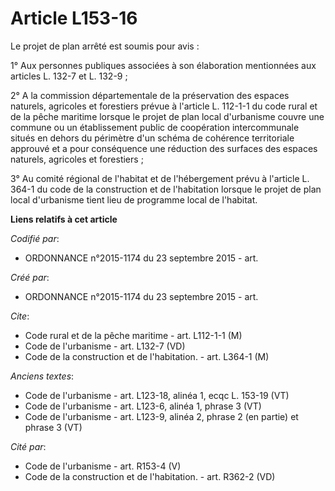 # Article L153-16

Le projet de plan arrêté est soumis pour avis : 

1° Aux personnes publiques associées à son élaboration mentionnées aux articles L. 132-7 et L. 132-9 ; 

2° A la commission départementale de la préservation des espaces naturels, agricoles et forestiers prévue à l'article L.
112-1-1 du code rural et de la pêche maritime lorsque le projet de plan local d'urbanisme couvre une commune ou un
établissement public de coopération intercommunale situés en dehors du périmètre d'un schéma de cohérence territoriale
approuvé et a pour conséquence une réduction des surfaces des espaces naturels, agricoles et forestiers ; 

3° Au comité régional de l'habitat et de l'hébergement prévu à l'article L. 364-1 du code de la construction et de
l'habitation lorsque le projet de plan local d'urbanisme tient lieu de programme local de l'habitat.

**Liens relatifs à cet article**

_Codifié par_:

  - ORDONNANCE n°2015-1174 du 23 septembre 2015 - art.

_Créé par_:

  - ORDONNANCE n°2015-1174 du 23 septembre 2015 - art.

_Cite_:

  - Code rural et de la pêche maritime - art. L112-1-1 (M)
  - Code de l'urbanisme - art. L132-7 (VD)
  - Code de la construction et de l'habitation. - art. L364-1 (M)

_Anciens textes_:

  - Code de l'urbanisme - art. L123-18, alinéa 1, ecqc L. 153-19  (VT)
  - Code de l'urbanisme - art. L123-6, alinéa 1, phrase 3  (VT)
  - Code de l'urbanisme - art. L123-9, alinéa 2, phrase 2 (en partie) et phrase 3 (VT)

_Cité par_:

  - Code de l'urbanisme - art. R153-4 (V)
  - Code de la construction et de l'habitation. - art. R362-2 (VD)
